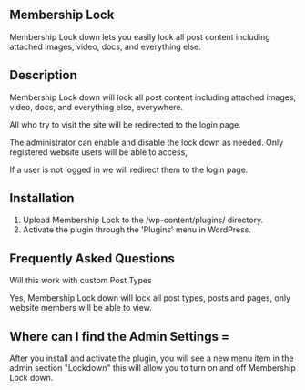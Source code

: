 ## Membership Lock 

Membership Lock down lets you easily lock all post content including attached images, video, docs, and everything else.


## Description

Membership Lock down will lock all post content including attached images, video, docs, and everything else, everywhere.

All who try to visit the site will be redirected to the login page.

The administrator can enable and disable the lock down as needed.
Only registered website users will be able to access,

If a user is not logged in we will redirect them to the login page.

## Installation

1. Upload Membership Lock to the /wp-content/plugins/ directory.
2. Activate the plugin through the \'Plugins\' menu in WordPress.


## Frequently Asked Questions 

Will this work with custom Post Types

Yes, Membership Lock down will lock all post types, posts and pages, only website members will be able to view.

## Where can I find the Admin Settings =

After you install and activate the plugin, you will see a new menu item in the admin section "Lockdown" this will allow you to turn on and off Membership Lock down.

